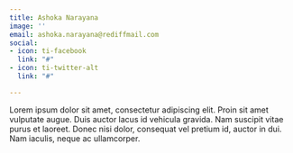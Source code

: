 ```yaml
---
title: Ashoka Narayana
image: ''
email: ashoka.narayana@rediffmail.com
social:
- icon: ti-facebook
  link: "#"
- icon: ti-twitter-alt
  link: "#"

---
```

Lorem ipsum dolor sit amet, consectetur adipiscing elit. Proin sit amet vulputate augue. Duis auctor lacus id vehicula gravida. Nam suscipit vitae purus et laoreet.
Donec nisi dolor, consequat vel pretium id, auctor in dui. Nam iaculis, neque ac ullamcorper.